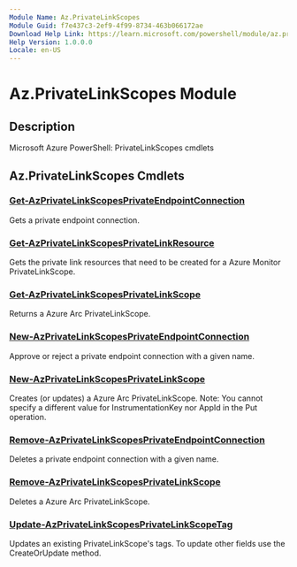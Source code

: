```yaml
---
Module Name: Az.PrivateLinkScopes
Module Guid: f7e437c3-2ef9-4f99-8734-463b066172ae
Download Help Link: https://learn.microsoft.com/powershell/module/az.privatelinkscopes
Help Version: 1.0.0.0
Locale: en-US
---
```


# Az.PrivateLinkScopes Module
## Description
Microsoft Azure PowerShell: PrivateLinkScopes cmdlets

## Az.PrivateLinkScopes Cmdlets
### [Get-AzPrivateLinkScopesPrivateEndpointConnection](Get-AzPrivateLinkScopesPrivateEndpointConnection.md)
Gets a private endpoint connection.

### [Get-AzPrivateLinkScopesPrivateLinkResource](Get-AzPrivateLinkScopesPrivateLinkResource.md)
Gets the private link resources that need to be created for a Azure Monitor PrivateLinkScope.

### [Get-AzPrivateLinkScopesPrivateLinkScope](Get-AzPrivateLinkScopesPrivateLinkScope.md)
Returns a Azure Arc PrivateLinkScope.

### [New-AzPrivateLinkScopesPrivateEndpointConnection](New-AzPrivateLinkScopesPrivateEndpointConnection.md)
Approve or reject a private endpoint connection with a given name.

### [New-AzPrivateLinkScopesPrivateLinkScope](New-AzPrivateLinkScopesPrivateLinkScope.md)
Creates (or updates) a Azure Arc PrivateLinkScope.
Note: You cannot specify a different value for InstrumentationKey nor AppId in the Put operation.

### [Remove-AzPrivateLinkScopesPrivateEndpointConnection](Remove-AzPrivateLinkScopesPrivateEndpointConnection.md)
Deletes a private endpoint connection with a given name.

### [Remove-AzPrivateLinkScopesPrivateLinkScope](Remove-AzPrivateLinkScopesPrivateLinkScope.md)
Deletes a Azure Arc PrivateLinkScope.

### [Update-AzPrivateLinkScopesPrivateLinkScopeTag](Update-AzPrivateLinkScopesPrivateLinkScopeTag.md)
Updates an existing PrivateLinkScope's tags.
To update other fields use the CreateOrUpdate method.

